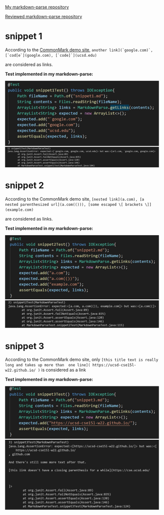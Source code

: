 [My markdown-parse repository](https://github.com/eunkjm/CSE15L-RoseateSpoonbill)

[Reviewed markdown-parse repository](https://github.com/Shree-G/markdown-parse)

# snippet 1
According to the [CommonMark demo site](https://spec.commonmark.org/dingus/), 
``another link](`google.com)`, [`cod[e`](google.com), [`code]`](ucsd.edu)``

are considered as links.

**Test implemented in my markdown-parse:**

![image](snippet1.jpg)
![image](failedsnippet1.jpg)

# snippet 2
According to the CommonMark demo site,
`[nested link](a.com), [a nested parenthesized url](a.com(())), [some escaped \[ brackets \]](example.com)`

are considered as links.

**Test implemented in my markdown-parse:**

![image](snippet2.jpg)
![image](failedsnippet2.jpg)

# snippet 3
According to the CommonMark demo site, only
`[this title text is really long and takes up more than 
one line](
    https://ucsd-cse15l-w22.github.io/
)`
is considered as a link

**Test implemented in my markdown-parse:**

![image](snippet3.jpg)
![image](failedsnippet3.jpg)


